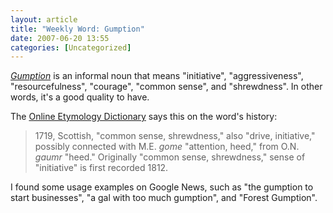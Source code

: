 ```yaml
---
layout: article
title: "Weekly Word: Gumption"
date: 2007-06-20 13:55
categories: [Uncategorized]
---
```

<em><a href="http://dictionary.reference.com/browse/gumption">Gumption</a></em> is an informal noun that means "initiative", "aggressiveness", "resourcefulness", "courage", "common sense", and "shrewdness". In other words, it's a good quality to have.

The <a href="http://www.etymonline.com/index.php?term=gumption">Online Etymology Dictionary</a> says this on the word's history:

<blockquote>
1719, Scottish, "common sense, shrewdness," also "drive, initiative," possibly connected with M.E. <em>gome</em> "attention, heed," from O.N. <em>gaumr</em> "heed." Originally "common sense, shrewdness," sense of "initiative" is first recorded 1812.
</blockquote>

I found some usage examples on Google News, such as "the gumption to start businesses", "a gal with too much gumption", and "Forest Gumption".
